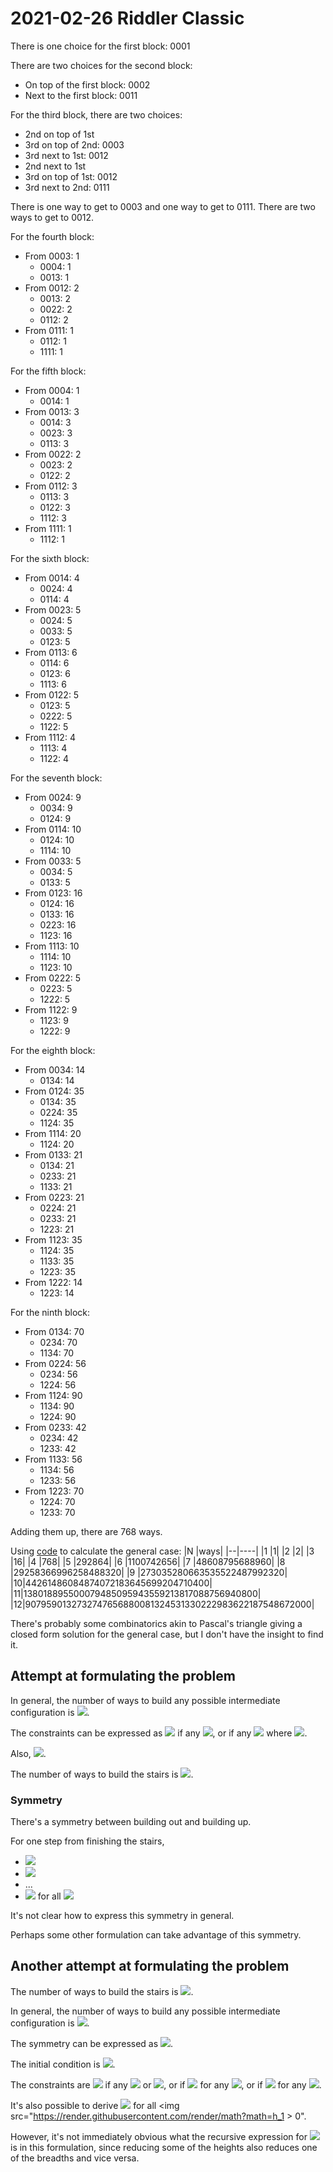 2021-02-26 Riddler Classic
==========================
There is one choice for the first block: 0001

There are two choices for the second block:
* On top of the first block: 0002
* Next to the first block: 0011

For the third block, there are two choices:
* 2nd on top of 1st
 * 3rd on top of 2nd: 0003
 * 3rd next to 1st: 0012
* 2nd next to 1st
 * 3rd on top of 1st: 0012
 * 3rd next to 2nd: 0111

There is one way to get to 0003 and one way to get to 0111.
There are two ways to get to 0012.

For the fourth block:
* From 0003: 1
  * 0004: 1
  * 0013: 1
* From 0012: 2
  * 0013: 2
  * 0022: 2
  * 0112: 2
* From 0111: 1
  * 0112: 1
  * 1111: 1

For the fifth block:
* From 0004: 1
  * 0014: 1
* From 0013: 3
  * 0014: 3
  * 0023: 3
  * 0113: 3
* From 0022: 2
  * 0023: 2
  * 0122: 2
* From 0112: 3
  * 0113: 3
  * 0122: 3
  * 1112: 3
* From 1111: 1
  * 1112: 1

For the sixth block:
* From 0014: 4
  * 0024: 4
  * 0114: 4
* From 0023: 5
  * 0024: 5
  * 0033: 5
  * 0123: 5
* From 0113: 6
  * 0114: 6
  * 0123: 6
  * 1113: 6
* From 0122: 5
  * 0123: 5
  * 0222: 5
  * 1122: 5
* From 1112: 4
  * 1113: 4
  * 1122: 4

For the seventh block:
* From 0024: 9
  * 0034: 9
  * 0124: 9
* From 0114: 10
  * 0124: 10
  * 1114: 10
* From 0033: 5
  * 0034: 5
  * 0133: 5
* From 0123: 16
  * 0124: 16
  * 0133: 16
  * 0223: 16
  * 1123: 16
* From 1113: 10
  * 1114: 10
  * 1123: 10
* From 0222: 5
  * 0223: 5
  * 1222: 5
* From 1122: 9
  * 1123: 9
  * 1222: 9

For the eighth block:
* From 0034: 14
  * 0134: 14
* From 0124: 35
  * 0134: 35
  * 0224: 35
  * 1124: 35
* From 1114: 20
  * 1124: 20
* From 0133: 21
  * 0134: 21
  * 0233: 21
  * 1133: 21
* From 0223: 21
  * 0224: 21
  * 0233: 21
  * 1223: 21
* From 1123: 35
  * 1124: 35
  * 1133: 35
  * 1223: 35
* From 1222: 14
  * 1223: 14

For the ninth block:
* From 0134: 70
  * 0234: 70
  * 1134: 70
* From 0224: 56
  * 0234: 56
  * 1224: 56
* From 1124: 90
  * 1134: 90
  * 1224: 90
* From 0233: 42
  * 0234: 42
  * 1233: 42
* From 1133: 56
  * 1134: 56
  * 1233: 56
* From 1223: 70
  * 1224: 70
  * 1233: 70

Adding them up, there are 768 ways.

Using [code](20210226c.hs) to calculate the general case:
|N |ways|
|--|----|
|1 |1|
|2 |2|
|3 |16|
|4 |768|
|5 |292864|
|6 |1100742656|
|7 |48608795688960|
|8 |29258366996258488320|
|9 |273035280663535522487992320|
|10|44261486084874072183645699204710400|
|11|138018895500079485095943559213817088756940800|
|12|9079590132732747656880081324531330222983622187548672000|

There's probably some combinatorics akin to Pascal's triangle giving a closed
form solution for the general case, but I don't have the insight to find it.

Attempt at formulating the problem
----------------------------------
In general, the number of ways to build any possible intermediate configuration is
<img src="https://render.githubusercontent.com/render/math?math=w(h_1,h_2,...,h_N) = w(h_1-1,h_2,h_3,...,h_N) %2b w(h_1,h_2-1,h_3,...,h_N) %2b ... %2b w(h_1,h_2,...,h_N-1)">.

The constraints can be expressed as
<img src="https://render.githubusercontent.com/render/math?math=w(h_1,h_2,...,h_N) = 0"> if any
<img src="https://render.githubusercontent.com/render/math?math=h_i < 0">,
or if any
<img src="https://render.githubusercontent.com/render/math?math=h_i > h_j"> where
<img src="https://render.githubusercontent.com/render/math?math=i < j">.

Also,
<img src="https://render.githubusercontent.com/render/math?math=w(0,0,...,0) = 1">.

The number of ways to build the stairs is
<img src="https://render.githubusercontent.com/render/math?math=w(1,2,...,N)">.

### Symmetry
There's a symmetry between building out and building up.

For one step from finishing the stairs,
* <img src="https://render.githubusercontent.com/render/math?math=w(0,2,...,N) = w(1,2,...,N-1)">
* <img src="https://render.githubusercontent.com/render/math?math=w(1,1,3,...,N-1,N) = w(1,2,3,...,N-2,N)">
* ...
* <img src="https://render.githubusercontent.com/render/math?math=w(1,2,...,i-1,...,j,...,N) = w(1,2,...i,...,j-1,...,N)"> for all <img src="https://render.githubusercontent.com/render/math?math=i %2b j - 1 = N">

It's not clear how to express this symmetry in general.

Perhaps some other formulation can take advantage of this symmetry.

Another attempt at formulating the problem
------------------------------------------
The number of ways to build the stairs is
<img src="https://render.githubusercontent.com/render/math?math=w((N,N),(N-1,N-1),...,(N/2,N/2))">.

In general, the number of ways to build any possible intermediate configuration is
<img src="https://render.githubusercontent.com/render/math?math=w((h_1,b_1),(h_2,b_2),...,(h_{N/2},b_{N/2}))">.

The symmetry can be expressed as
<img src="https://render.githubusercontent.com/render/math?math=w((h_1,b_1),(h_2,b_2),...,(h_{N/2},b_{N/2})) = w((b_1,h_1),(b_2,h_2),...,(b_{N/2},h_{N/2}))">.

The initial condition is
<img src="https://render.githubusercontent.com/render/math?math=w((0,0),(0,0),...,(0,0)) = 1">.

The constraints are
<img src="https://render.githubusercontent.com/render/math?math=w = 0"> if any
<img src="https://render.githubusercontent.com/render/math?math=h_i < 0"> or
<img src="https://render.githubusercontent.com/render/math?math=b_i < 0">, or if
<img src="https://render.githubusercontent.com/render/math?math=h_i < h_j"> for any
<img src="https://render.githubusercontent.com/render/math?math=i < j">, or if
<img src="https://render.githubusercontent.com/render/math?math=b_i < b_j"> for any
<img src="https://render.githubusercontent.com/render/math?math=i < j">.

It's also possible to derive
<img src="https://render.githubusercontent.com/render/math?math=w((h_1,1),(0,1),...) = 1"> for all <img src="https://render.githubusercontent.com/render/math?math=h_1 > 0".

However, it's not immediately obvious what the recursive expression for <img src="https://render.githubusercontent.com/render/math?math=w"> is in this formulation, since reducing some of the heights also reduces one of the breadths and vice versa.
